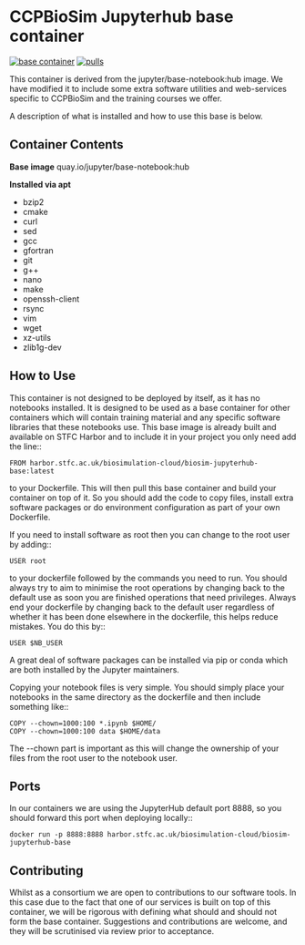 CCPBioSim Jupyterhub base container
===================================

[![base container](https://github.com/jimboid/biosim-jupyterhub-base/actions/workflows/build.yml/badge.svg?branch=main)](https://github.com/jimboid/biosim-jupyterhub-base/actions/workflows/build.yml)
[![pulls](https://img.shields.io/badge/dynamic/json?url=https%3A%2F%2Fipitio.github.io%2Fbackage%2Fjimboid%2Fbiosim-jupyterhub-base%2Fbiosim-jupyterhub-base.json&query=%24.downloads&logo=github&label=pulls&color=blue)](https://github.com/jimboid/biosim-jupyterhub-base)

This container is derived from the jupyter/base-notebook:hub image. We have
modified it to include some extra software utilities and web-services specific
to CCPBioSim and the training courses we offer.

A description of what is installed and how to use this base is below.

Container Contents
------------------

**Base image** quay.io/jupyter/base-notebook:hub

**Installed via apt**

  - bzip2
  - cmake
  - curl
  - sed
  - gcc
  - gfortran
  - git
  - g++
  - nano
  - make
  - openssh-client
  - rsync
  - vim
  - wget
  - xz-utils
  - zlib1g-dev


How to Use
----------

This container is not designed to be deployed by itself, as it has no notebooks
installed. It is designed to be used as a base container for other containers
which will contain training material and any specific software libraries that 
these notebooks use. This base image is already built and available on STFC
Harbor and to include it in your project you only need add the line::

    FROM harbor.stfc.ac.uk/biosimulation-cloud/biosim-jupyterhub-base:latest

to your Dockerfile. This will then pull this base container and build your
container on top of it. So you should add the code to copy files, install extra
software packages or do environment configuration as part of your own Dockerfile.

If you need to install software as root then you can change to the root user by
adding::

    USER root

to your dockerfile followed by the commands you need to run. You should always
try to aim to minimise the root operations by changing back to the default use
as soon you are finished operations that need privileges. Always end your
dockerfile by changing back to the default user regardless of whether it has
been done elsewhere in the dockerfile, this helps reduce mistakes.
You do this by::

    USER $NB_USER

A great deal of software packages can be installed via pip or conda which are 
both installed by the Jupyter maintainers.

Copying your notebook files is very simple. You should simply place your
notebooks in the same directory as the dockerfile and then include something
like::

    COPY --chown=1000:100 *.ipynb $HOME/
    COPY --chown=1000:100 data $HOME/data

The --chown part is important as this will change the ownership of your files
from the root user to the notebook user.

Ports
-----

In our containers we are using the JupyterHub default port 8888, so you should
forward this port when deploying locally::

    docker run -p 8888:8888 harbor.stfc.ac.uk/biosimulation-cloud/biosim-jupyterhub-base

Contributing
------------

Whilst as a consortium we are open to contributions to our software tools. In
this case due to the fact that one of our services is built on top of this
container, we will be rigorous with defining what should and should not form
the base container. Suggestions and contributions are welcome, and they will be
scrutinised via review prior to acceptance.


